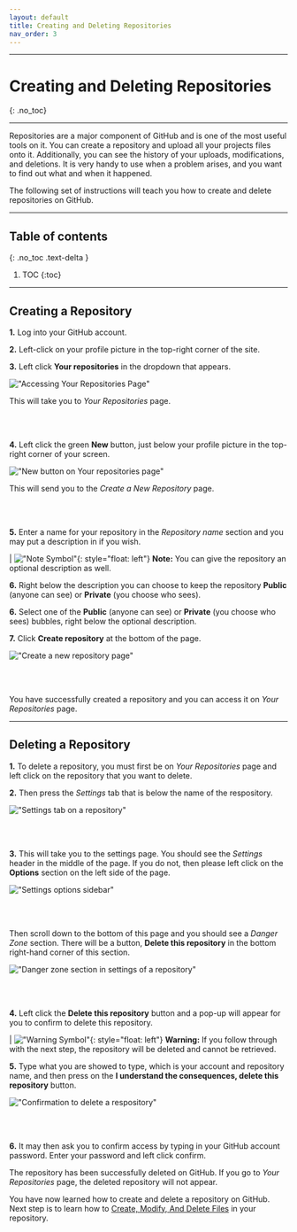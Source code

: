```yaml
---
layout: default
title: Creating and Deleting Repositories
nav_order: 3
---
```


---
# Creating and Deleting Repositories 
{: .no_toc}

---

Repositories are a major component of GitHub and is one of the most useful tools on it. You can create a repository and upload all your projects files onto it. Additionally, you can see the history of your uploads, modifications, and deletions. It is very handy to use when a problem arises, and you want to find out what and when it happened.

The following set of instructions will teach you how to create and delete repositories on GitHub.

---

## Table of contents
{: .no_toc .text-delta }

1. TOC
{:toc}

---

## Creating a Repository


**1.** Log into your GitHub account.

**2.** Left-click on your profile picture in the top-right corner of the site.

**3.** Left click **Your repositories** in the dropdown that appears.

!["Accessing Your Repositories Page"](https://github.com/orion13579/COMM-2216-SetE-Group6/blob/gh-pages/assets/images/Your%20Repositories.png?raw=true) 

This will take you to *Your Repositories* page.

<br/><br/>

**4.** Left click the green **New** button, just below your profile picture in the top-right corner of your screen.

!["New button on Your repositories page"](https://github.com/orion13579/COMM-2216-SetE-Group6/blob/gh-pages/assets/images/New%20Repositories.png?raw=true) 

This will send you to the *Create a New Repository* page.

<br/><br/>

**5.** Enter a name for your repository in the *Repository name* section and you may put a description in if you wish. 

|   !["Note Symbol"](https://github.com/orion13579/COMM-2216-SetE-Group6/blob/gh-pages/assets/images/Note.png?raw=true){: style="float: left"} **Note:** You can give the repository an optional description as well.

**6.** Right below the description you can choose to keep the repository **Public** (anyone can see) or **Private** (you choose who sees).

**6.** Select one of the **Public** (anyone can see) or **Private** (you choose who sees) bubbles, right below the optional description.

**7.** Click **Create repository** at the bottom of the page.

!["Create a new repository page"](https://github.com/orion13579/COMM-2216-SetE-Group6/blob/gh-pages/assets/images/Create%20Repository.png?raw=true) 

<br/><br/>

You have successfully created a repository and you can access it on *Your Repositories* page.

---

## Deleting a Repository 


**1.** To delete a repository, you must first be on *Your Repositories* page and left click on the repository that you want to delete. 

**2.** Then press the *Settings* tab that is below the name of the respository. 

!["Settings tab on a repository"](https://github.com/orion13579/COMM-2216-SetE-Group6/blob/gh-pages/assets/images/Repository%20settings.png?raw=true) 

<br/><br/>

**3.** This will take you to the settings page. You should see the *Settings* header in the middle of the page. If you do not, then please left click on the **Options** section on the left side of the page. 

!["Settings options sidebar"](https://github.com/orion13579/COMM-2216-SetE-Group6/blob/gh-pages/assets/images/Settings%20Options.png?raw=true) 

<br/><br/>

Then scroll down to the bottom of this page and you should see a *Danger Zone* section. There will be a button, **Delete this repository** in the bottom right-hand corner of this section. 

!["Danger zone section in settings of a repository"](https://github.com/orion13579/COMM-2216-SetE-Group6/blob/gh-pages/assets/images/Danger%20Zone.png?raw=true) 

<br/><br/>

**4.** Left click the  **Delete this repository** button and a pop-up will appear for you to confirm to delete this repository. 

|   !["Warning Symbol"](https://github.com/orion13579/COMM-2216-SetE-Group6/blob/gh-pages/assets/images/Warning.png?raw=true){: style="float: left"} **Warning:** If you follow through with the next step, the repository will be deleted and cannot be retrieved.

**5.** Type what you are showed to type, which is your account and repository name, and then press on the **I understand the consequences, delete this repository** button. 

!["Confirmation to delete a respository"](https://github.com/orion13579/COMM-2216-SetE-Group6/blob/gh-pages/assets/images/Delete%20Repository.png?raw=true) 

<br/><br/>

**6.** It may then ask you to confirm access by typing in your GitHub account password. Enter your password and left click confirm. 

The repository has been successfully deleted on GitHub. If you go to *Your Repositories* page, the deleted repository will not appear. 

You have now learned how to create and delete a repository on GitHub. Next step is to learn how to [Create, Modify, And Delete Files](https://orion13579.github.io/COMM-2216-SetE-Group6/docs/configuration/) in your repository.
